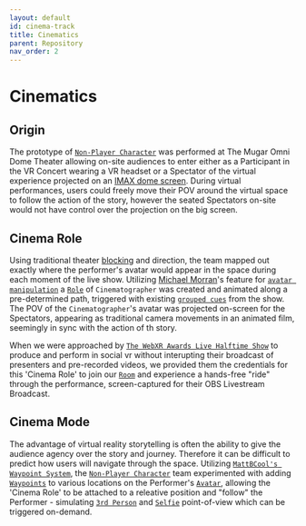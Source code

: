 ```yaml
---
layout: default
id: cinema-track
title: Cinematics
parent: Repository
nav_order: 2
---
```


# Cinematics

## Origin
The prototype of [`Non-Player Character`](./non-player-character.md) was performed at The Mugar Omni Dome Theater allowing on-site audiences to enter either as a Participant in the VR Concert wearing a VR headset or a Spectator of the virtual experience projected on an [IMAX dome screen](https://en.wikipedia.org/wiki/Mugar_Omni_Theater). During virtual performances, users could freely move their POV around the virtual space to follow the action of the story, however the seated Spectators on-site would not have control over the projection on the big screen. 

## Cinema Role
Using traditional theater [blocking](https://en.wikipedia.org/wiki/Blocking_(stage)) and direction, the team mapped out exactly where the performer's avatar would appear in the space during each moment of the live show. Utilizing [Michael Morran](./michael-morran.md)'s feature for [`avatar manipulation`]() a [`Role`](./glossary-roles.md) of `Cinematographer` was created and animated along a pre-determined path, triggered with existing [`grouped cues`]() from the show. The POV of the `Cinematographer`'s avatar was projected on-screen for the Spectators, appearing as traditional camera movements in an animated film, seemingly in sync with the action of th story.

When we were approached by [`The WebXR Awards Live Halftime Show`](the-polys-halftime-show/) to produce and perform in social vr without interupting their broadcast of presenters and pre-recorded videos, we provided them the credentials for this 'Cinema Role' to join our [`Room`](./glossary-rooms.md) and experience a hands-free "ride" through the performance, screen-captured for their OBS Livestream Broadcast. 

## Cinema Mode
The advantage of virtual reality storytelling is often the ability to give the audience agency over the story and journey. Therefore it can be difficult to predict how users will navigate through the space. Utilizing [`MattBCool's Waypoint System`](./glossary-waypoint.md/#audience-recall), the [`Non-Player Character`](./non-player-character.md) team experimented with adding [`Waypoints`](./glossary-waypoint.md) to various locations on the Performer's [`Avatar`](./glossary-avatars.md), allowing the 'Cinema Role' to be attached to a releative position and "follow" the Performer - simulating [`3rd Person`](https://en.wikipedia.org/wiki/Virtual_camera_system#Third-person_view) and [`Selfie`](https://en.wikipedia.org/wiki/Selfie) point-of-view which can be triggered on-demand. 


